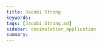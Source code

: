 ```yaml
---
title: Jacobi Strong
keywords: 
tags: [Jacobi_Strong.md]
sidebar: cosimulation_application
summary: 
---
```

